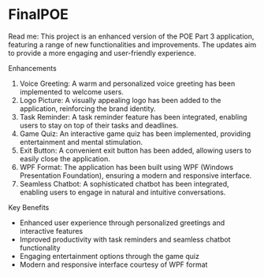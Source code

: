 # FinalPOE
Read me:
This project is an enhanced version of the POE Part 3 application, featuring a range of new functionalities and improvements. The updates aim to provide a more engaging and user-friendly experience.

Enhancements

1. Voice Greeting: A warm and personalized voice greeting has been implemented to welcome users.
2. Logo Picture: A visually appealing logo has been added to the application, reinforcing the brand identity.
3. Task Reminder: A task reminder feature has been integrated, enabling users to stay on top of their tasks and deadlines.
4. Game Quiz: An interactive game quiz has been implemented, providing entertainment and mental stimulation.
5. Exit Button: A convenient exit button has been added, allowing users to easily close the application.
6. WPF Format: The application has been built using WPF (Windows Presentation Foundation), ensuring a modern and responsive interface.
7. Seamless Chatbot: A sophisticated chatbot has been integrated, enabling users to engage in natural and intuitive conversations.

Key Benefits

- Enhanced user experience through personalized greetings and interactive features
- Improved productivity with task reminders and seamless chatbot functionality
- Engaging entertainment options through the game quiz
- Modern and responsive interface courtesy of WPF format
